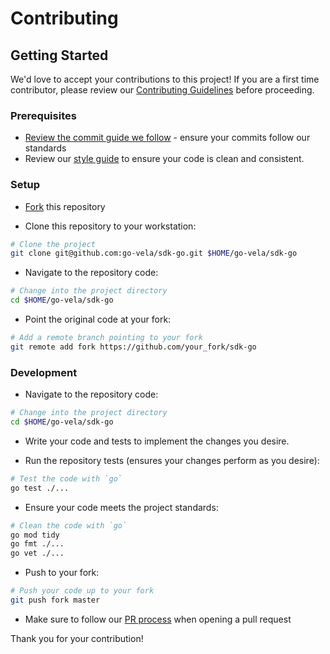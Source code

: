 # Contributing

## Getting Started

We'd love to accept your contributions to this project! If you are a first time contributor, please review our [Contributing Guidelines](https://go-vela.github.io/docs/community/contributing_guidelines/) before proceeding.

### Prerequisites

* [Review the commit guide we follow](https://chris.beams.io/posts/git-commit/#seven-rules) - ensure your commits follow our standards
* Review our [style guide](https://go-vela.github.io/docs/community/contributing_guidelines/#style-guide) to ensure your code is clean and consistent.

### Setup

* [Fork](/fork) this repository

* Clone this repository to your workstation:

```bash
# Clone the project
git clone git@github.com:go-vela/sdk-go.git $HOME/go-vela/sdk-go
```

* Navigate to the repository code:

```bash
# Change into the project directory
cd $HOME/go-vela/sdk-go
```

* Point the original code at your fork:

```bash
# Add a remote branch pointing to your fork
git remote add fork https://github.com/your_fork/sdk-go
```

### Development

* Navigate to the repository code:

```bash
# Change into the project directory
cd $HOME/go-vela/sdk-go
```

* Write your code and tests to implement the changes you desire.

* Run the repository tests (ensures your changes perform as you desire):

```bash
# Test the code with `go`
go test ./...
```

* Ensure your code meets the project standards:

```bash
# Clean the code with `go`
go mod tidy
go fmt ./...
go vet ./...
```

* Push to your fork:

```bash
# Push your code up to your fork
git push fork master
```
* Make sure to follow our [PR process](https://go-vela.github.io/docs/community/contributing_guidelines/#development-workflow) when opening a pull request

Thank you for your contribution!
